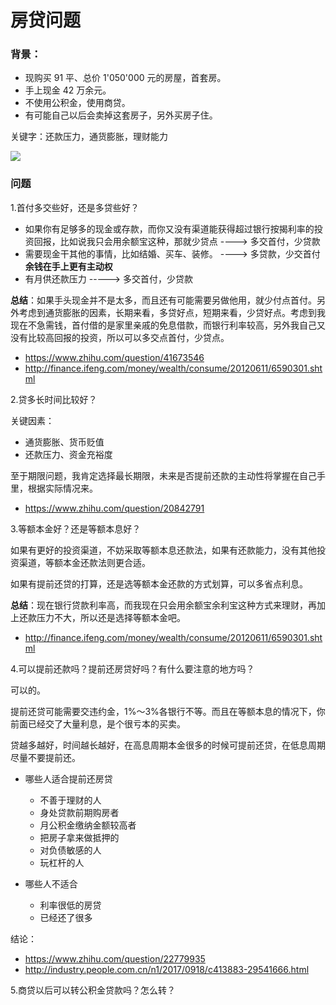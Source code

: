 # 房贷问题

### 背景：

- 现购买 91 平、总价 1'050'000 元的房屋，首套房。
- 手上现金 42 万余元。
- 不使用公积金，使用商贷。
- 有可能自己以后会卖掉这套房子，另外买房子住。

关键字：还款压力，通货膨胀，理财能力

![](https://pic3.zhimg.com/80/892a4b85d091c905dd09a41f85346cbe_hd.jpg)

### 问题
1.首付多交些好，还是多贷些好？

- 如果你有足够多的现金或存款，而你又没有渠道能获得超过银行按揭利率的投资回报，比如说我只会用余额宝这种，那就少贷点 ----> 多交首付，少贷款
- 需要现金干其他的事情，比如结婚、买车、装修。  ----> 多贷款，少交首付**余钱在手上更有主动权**
- 有月供还款压力 -----> 多交首付，少贷款

**总结**：如果手头现金并不是太多，而且还有可能需要另做他用，就少付点首付。另外考虑到通货膨胀的因素，长期来看，多贷好点，短期来看，少贷好点。考虑到我现在不急需钱，首付借的是家里亲戚的免息借款，而银行利率较高，另外我自己又没有比较高回报的投资，所以可以多交点首付，少贷点。

- https://www.zhihu.com/question/41673546
- http://finance.ifeng.com/money/wealth/consume/20120611/6590301.shtml

2.贷多长时间比较好？

关键因素：

- 通货膨胀、货币贬值
- 还款压力、资金充裕度

至于期限问题，我肯定选择最长期限，未来是否提前还款的主动性将掌握在自己手里，根据实际情况来。

- https://www.zhihu.com/question/20842791

3.等额本金好？还是等额本息好？

如果有更好的投资渠道，不妨采取等额本息还款法，如果有还款能力，没有其他投资渠道，等额本金还款法则更合适。

如果有提前还贷的打算，还是选等额本金还款的方式划算，可以多省点利息。

**总结**：现在银行贷款利率高，而我现在只会用余额宝余利宝这种方式来理财，再加上还款压力不大，所以还是选择等额本金吧。

- http://finance.ifeng.com/money/wealth/consume/20120611/6590301.shtml

4.可以提前还款吗？提前还房贷好吗？有什么要注意的地方吗？

可以的。

提前还贷可能需要交违约金，1%～3%各银行不等。而且在等额本息的情况下，你前面已经交了大量利息，是个很亏本的买卖。

贷越多越好，时间越长越好，在高息周期本金很多的时候可提前还贷，在低息周期尽量不要提前还。

- 哪些人适合提前还房贷
	- 不善于理财的人
	- 身处贷款前期购房者
	- 月公积金缴纳金额较高者
	- 把房子拿来做抵押的
	- 对负债敏感的人
	- 玩杠杆的人

- 哪些人不适合
	- 利率很低的房贷
	- 已经还了很多

结论：

- https://www.zhihu.com/question/22779935
- http://industry.people.com.cn/n1/2017/0918/c413883-29541666.html

5.商贷以后可以转公积金贷款吗？怎么转？
